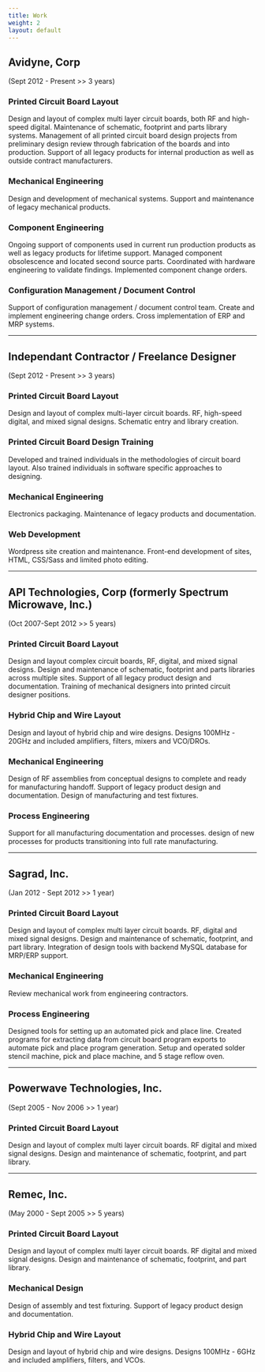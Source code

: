 ```yaml
---
title: Work
weight: 2
layout: default
---
```


## Avidyne, Corp
(Sept 2012 - Present >> 3 years)

### Printed Circuit Board Layout 
Design and layout of complex multi layer circuit boards, both RF and high-speed digital. Maintenance of schematic, footprint and parts library systems. Management of all printed circuit board design projects from preliminary design review through fabrication of the boards and into production. Support of all legacy products for internal production as well as outside contract manufacturers.

### Mechanical Engineering
Design and development of mechanical systems. Support and maintenance  of legacy mechanical products.

### Component Engineering
Ongoing support of components used in current run production products as well as legacy products for lifetime support. Managed component obsolescence and located second source parts. Coordinated with hardware engineering to validate findings. Implemented component change orders.

### Configuration Management / Document Control
Support of configuration management / document control team. Create and implement engineering change orders. Cross implementation of ERP and MRP systems.

<hr />

## Independant Contractor / Freelance Designer
(Sept 2012 - Present >> 3 years)

### Printed Circuit Board Layout
Design and layout of complex multi-layer circuit boards. RF, high-speed digital, and mixed signal designs. Schematic entry and library creation.

### Printed Circuit Board Design Training
Developed and trained individuals in the methodologies of circuit board layout. Also trained individuals in software specific approaches to designing. 

### Mechanical Engineering
Electronics packaging. Maintenance of legacy products and documentation.

### Web Development
Wordpress site creation and maintenance. Front-end development of sites, HTML, CSS/Sass and limited photo editing. 

<hr />

## API Technologies, Corp (formerly Spectrum Microwave, Inc.)
(Oct 2007-Sept 2012 >> 5 years)

### Printed Circuit Board Layout
Design and layout complex circuit boards, RF, digital, and mixed signal designs. Design and maintenance of schematic, footprint and parts libraries across multiple sites. Support of all legacy product design and documentation. Training of mechanical designers into printed circuit designer positions.

### Hybrid Chip and Wire Layout
Design and layout of hybrid chip and wire designs. Designs 100MHz - 20GHz and included amplifiers, filters, mixers and VCO/DROs.

### Mechanical Engineering
Design of RF assemblies from conceptual designs to complete and ready for manufacturing handoff. Support of legacy product design and documentation. Design of manufacturing and test fixtures.

### Process Engineering
Support for all manufacturing documentation and processes. design of new processes for products transitioning into full rate manufacturing.

<hr />

## Sagrad, Inc.
(Jan 2012 - Sept 2012 >> 1 year)

### Printed Circuit Board Layout
Design and layout of complex multi layer circuit boards. RF, digital and mixed signal designs. Design and maintenance of schematic, footprint, and part library. Integration of design tools with backend MySQL database for MRP/ERP support.

### Mechanical Engineering
Review mechanical work from engineering contractors.

### Process Engineering
Designed tools for setting up an automated pick and place line. Created programs for extracting data from circuit board program exports to automate pick and place program generation. Setup and operated solder stencil machine, pick and place machine, and 5 stage reflow oven.

<hr />

## Powerwave Technologies, Inc.
(Sept 2005 - Nov 2006 >> 1 year)

### Printed Circuit Board Layout
Design and layout of complex multi layer circuit boards. RF digital and mixed signal designs. Design and maintenance of schematic, footprint, and part library.

<hr />

## Remec, Inc.
(May 2000 - Sept 2005 >> 5 years)

### Printed Circuit Board Layout
Design and layout of complex multi layer circuit boards. RF digital and mixed signal designs. Design and maintenance of schematic, footprint, and part library.

### Mechanical Design
Design of assembly and test fixturing. Support of legacy product design and documentation.

### Hybrid Chip and Wire Layout
Design and layout of hybrid chip and wire designs. Designs 100MHz - 6GHz and included amplifiers, filters, and VCOs.
